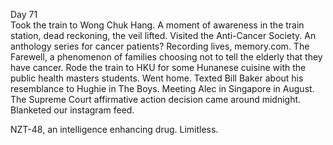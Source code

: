 Day 71  
Took the train to Wong Chuk Hang. A moment of awareness in the train station, dead reckoning, the veil lifted. Visited the Anti-Cancer Society. An anthology series for cancer patients? Recording lives, memory.com. The Farewell, a phenomenon of families choosing not to tell the elderly that they have cancer. Rode the train to HKU for some Hunanese cuisine with the public health masters students. Went home. Texted Bill Baker about his resemblance to Hughie in The Boys. Meeting Alec in Singapore in August. The Supreme Court affirmative action decision came around midnight. Blanketed our instagram feed.

NZT-48, an intelligence enhancing drug. Limitless.